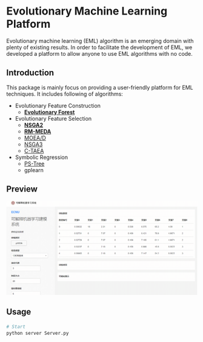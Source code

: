 # Evolutionary Machine Learning Platform

Evolutionary machine learning (EML) algorithm is an emerging domain with plenty of existing results. In order to facilitate the development of EML, we developed a platform to allow anyone to use EML algorithms with no code.

## Introduction

This package is mainly focus on providing a user-friendly platform for EML techniques. It includes following of algorithms:

* Evolutionary Feature Construction
    * [**Evolutionary Forest**](https://ieeexplore.ieee.org/document/9656554)
* Evolutionary Feature Selection
    * [**NSGA2**](https://ieeexplore.ieee.org/document/996017)
    * [**RM-MEDA**](https://ieeexplore.ieee.org/document/4358761)
    * [MOEA/D](https://ieeexplore.ieee.org/document/4358754)
    * [NSGA3](https://ieeexplore.ieee.org/document/6600851)
    * [C-TAEA](https://ieeexplore.ieee.org/document/8413136)
* Symbolic Regression
  * [PS-Tree](https://www.sciencedirect.com/science/article/pii/S2210650222000335)
  * gplearn

## Preview
![Preview](./figure/preview.gif)


## Usage 

```bash
# Start
python server Server.py
```
